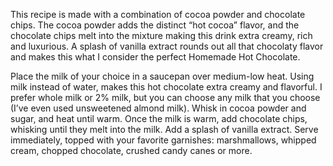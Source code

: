 This recipe is made with a combination of cocoa powder and chocolate chips. The cocoa powder adds the distinct “hot cocoa” flavor, and the chocolate chips melt into the mixture making this drink extra creamy, rich and luxurious. A splash of vanilla extract rounds out all that chocolaty flavor and makes this what I consider the perfect Homemade Hot Chocolate.

Place the milk of your choice in a saucepan over medium-low heat. Using milk instead of water, makes this hot chocolate extra creamy and flavorful. I prefer whole milk or 2% milk, but you can choose any milk that you choose (I’ve even used unsweetened almond milk).
Whisk in cocoa powder and sugar, and heat until warm.
Once the milk is warm, add chocolate chips, whisking until they melt into the milk.
Add a splash of vanilla extract.
Serve immediately, topped with your favorite garnishes: marshmallows, whipped cream, chopped chocolate, crushed candy canes or more.